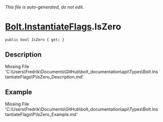 *This file is auto-generated, do not edit.*

# [Bolt.InstantiateFlags](Types/Bolt.InstantiateFlags.md).IsZero
`public bool IsZero { get; }`
## Description
Missing File 'C:\Users\Fredrik\Documents\GitHub\bolt_documentation\api\Types\Bolt.InstantiateFlags\P\IsZero_Description.md'
## Example
Missing File 'C:\Users\Fredrik\Documents\GitHub\bolt_documentation\api\Types\Bolt.InstantiateFlags\P\IsZero_Example.md'
